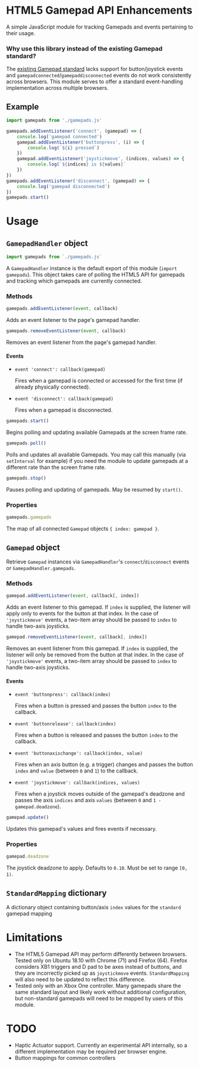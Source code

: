# HTML5 Gamepad API Enhancements

A simple JavaScript module for tracking Gamepads and events pertaining to their usage.

### Why use this library instead of the existing Gamepad standard?

The [existing Gamepad standard](https://developer.mozilla.org/en-US/docs/Web/API/Gamepad_API/Using_the_Gamepad_API) lacks support for button/joystick events and `gamepadconnected`/`gamepaddisconnected` events do not work consistently across browsers. This module serves to offer a standard event-handling implementation across multiple browsers.

## Example ##

```javascript
import gamepads from './gamepads.js'

gamepads.addEventListener('connect', (gamepad) => {
    console.log('gamepad connected')
    gamepad.addEventListener('buttonpress', (i) => {
        console.log(`${i} pressed`)
    })
    gamepad.addEventListener('joystickmove', (indices, values) => {
        console.log(`${indices} is ${values}`
    })
})
gamepads.addEventListener('disconnect', (gamepad) => {
    console.log('gamepad disconnected')
})
gamepads.start()
```

# Usage #

## `GamepadHandler` object ##

```javascript
import gamepads from `./gamepads.js`
```

A `GamepadHandler` instance is the default export of this module (`import gamepads`). This object takes care of polling the HTML5 API for gamepads and tracking which gamepads are currently connected.

### Methods ###

```javascript
gamepads.addEventListener(event, callback)
```

Adds an event listener to the page's gamepad handler.

```javascript
gamepads.removeEventListener(event, callback)
```

Removes an event listener from the page's gamepad handler.

#### Events ####

* `event 'connect': callback(gamepad)`

   Fires when a gamepad is connected or accessed for the first time (if already physically connected).

* `event 'disconnect': callback(gamepad)`

   Fires when a gamepad is disconnected.

```javascript
gamepads.start()
```

Begins polling and updating available Gamepads at the screen frame rate.

```javascript
gamepads.poll()
```

Polls and updates all available Gamepads. You may call this manually (via `setInterval` for example) if you need the module to update gamepads at a different rate than the screen frame rate.

```javascript
gamepads.stop()
```

Pauses polling and updating of gamepads. May be resumed by `start()`.

### Properties ###

```javascript
gamepads.gamepads
```

The map of all connected `Gamepad` objects `{ index: gamepad }`.

## `Gamepad` object ##

Retrieve `Gamepad` instances via `GamepadHandler`'s `connect`/`disconnect` events or `GamepadHandler.gamepads`.

### Methods ###

```javascript
gamepad.addEventListener(event, callback[, index])
```

Adds an event listener to this gamepad. If `index` is supplied, the listener will apply only to events for the button at that index. In the case of `'joystickmove'` events, a two-item array should be passed to `index` to handle two-axis joysticks.

```javascript
gamepad.removeEventListener(event, callback[, index])
```

Removes an event listener from this gamepad. If `index` is supplied, the listener will only be removed from the button at that index. In the case of `'joystickmove'` events, a two-item array should be passed to `index` to handle two-axis joysticks.

#### Events ####

* `event 'buttonpress': callback(index)`

   Fires when a button is pressed and passes the button `index` to the callback.

* `event 'buttonrelease': callback(index)`

   Fires when a button is released and passes the button `index` to the callback.

* `event 'buttonaxischange': callback(index, value)`

   Fires when an axis button (e.g. a trigger) changes and passes the button `index` and `value` (between `0` and `1`) to the callback.

* `event 'joystickmove': callback(indices, values)`

   Fires when a joystick moves outside of the gamepad's deadzone and passes the axis `indices` and axis `values` (between `0` and `1 - gamepad.deadzone`).

```javascript
gamepad.update()
```

Updates this gamepad's values and fires events if necessary.

### Properties ###

```javascript
gamepad.deadzone
```

The joystick deadzone to apply. Defaults to `0.10`. Must be set to range `[0, 1)`.

## `StandardMapping` dictionary ##

A dictionary object containing button/axis `index` values for the `standard` gamepad mapping



# Limitations #

* The HTML5 Gamepad API may perform differently between browsers. Tested only on Ubuntu 18.10 with Chrome (71) and Firefox (64). Firefox considers XB1 triggers and D pad to be axes instead of buttons, and they are incorrectly picked up as `joystickmove` events. `StandardMapping` will also need to be updated to reflect this difference.
* Tested only with an Xbox One controller. Many gamepads share the same standard layout and likely work without additional configuration, but non-standard gamepads will need to be mapped by users of this module.

# TODO #

* Haptic Actuator support. Currently an experimental API internally, so a different implementation may be required per browser engine.
* Button mappings for common controllers